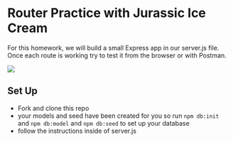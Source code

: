 # Router Practice with Jurassic Ice Cream

For this homework, we will build a small Express app in our server.js file. Once each route is working try to test it from the browser or with Postman.

![](https://cdn.dribbble.com/users/28275/screenshots/3804066/icecream.gif)

## Set Up
- Fork and clone this repo
- your models and seed have been created for you so run `npm db:init` and `npm db:model` and `npm db:seed` to set up your database 
- follow the instructions inside of server.js


